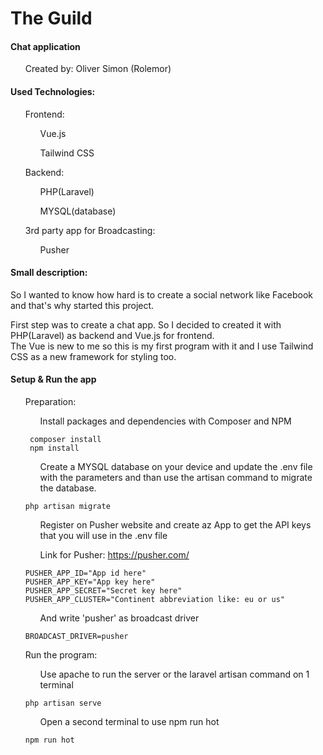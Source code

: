 # The Guild

#### Chat application
<ul>Created by: Oliver Simon (Rolemor)</ul>

#### Used Technologies:
<ul>Frontend:
    <ul>Vue.js</ul>
    <ul>Tailwind CSS</ul></ul>
<ul>Backend:
    <ul>PHP(Laravel)</ul>
    <ul>MYSQL(database)</ul></ul>
<ul>3rd party app for Broadcasting:
    <ul>Pusher</ul></ul>


#### Small description:
So I wanted to know how hard is to create a social network like Facebook and that's why started this project.<br>

First step was to create a chat app. So I decided to created it with PHP(Laravel) as backend and Vue.js for frontend.<br>
The Vue is new to me so this is my first program with it and I use Tailwind CSS as a new framework for styling too.<br>




#### Setup & Run the app
<ul>Preparation:
<ul>Install packages and dependencies with Composer and NPM</ul>
     
     composer install
     npm install
     
<ul>Create a MYSQL database on your device and update the .env file with the parameters and than use the artisan command to migrate the database.</ul>

    php artisan migrate

<ul>Register on Pusher website and create az App to get the API keys that you will use in the .env file</ul>
<ul>Link for Pusher: <a href="https://pusher.com/">https://pusher.com/</a></ul>

    PUSHER_APP_ID="App id here"
    PUSHER_APP_KEY="App key here"
    PUSHER_APP_SECRET="Secret key here"
    PUSHER_APP_CLUSTER="Continent abbreviation like: eu or us"
    
<ul>And write 'pusher' as broadcast driver</ul>

    BROADCAST_DRIVER=pusher

</ul>
<ul>Run the program:
<ul>Use apache to run the server or the laravel artisan command on 1 terminal</ul>

    php artisan serve
    
<ul>Open a second terminal to use npm run hot</ul>

    npm run hot
</ul>
